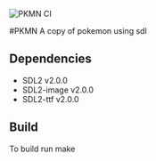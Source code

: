 ![PKMN CI](https://github.com/Akah/pkmn/workflows/PKMN%20CI/badge.svg)

#PKMN
A copy of pokemon using sdl

## Dependencies
* SDL2 v2.0.0
* SDL2-image v2.0.0
* SDL2-ttf v2.0.0

## Build
To build run make